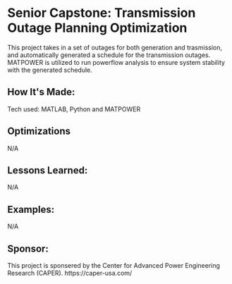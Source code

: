 <h1>Senior Capstone: Transmission Outage Planning Optimization</h1>
This project takes in a set of outages for both generation and trasmission, and automatically generated a schedule for the transmission outages. MATPOWER is utilized to run powerflow analysis to ensure system stability with the generated schedule.

<h2>How It's Made:</h2>
Tech used: MATLAB, Python and MATPOWER

<h2>Optimizations</h2>
N/A

<h2>Lessons Learned:</h2>
N/A

<h2>Examples:</h2>
N/A

<h2>Sponsor:</h2>
This project is sponsered by the Center for Advanced Power Engineering Research (CAPER).
https://caper-usa.com/
